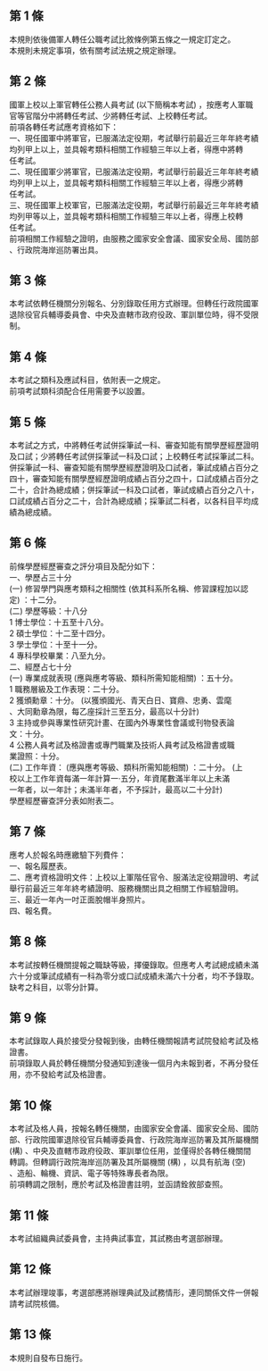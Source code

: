 第 1 條
-------
本規則依後備軍人轉任公職考試比敘條例第五條之一規定訂定之。  
本規則未規定事項，依有關考試法規之規定辦理。

第 2 條
-------
國軍上校以上軍官轉任公務人員考試 (以下簡稱本考試) ，按應考人軍職  
官等官階分中將轉任考試、少將轉任考試、上校轉任考試。  
前項各轉任考試應考資格如下：  
一、現任國軍中將軍官，已服滿法定役期，考試舉行前最近三年年終考績  
    均列甲上以上，並具報考類科相關工作經驗三年以上者，得應中將轉  
    任考試。  
二、現任國軍少將軍官，已服滿法定役期，考試舉行前最近三年年終考績  
    均列甲上以上，並具報考類科相關工作經驗三年以上者，得應少將轉  
    任考試。  
三、現任國軍上校軍官，已服滿法定役期，考試舉行前最近三年年終考績  
    均列甲等以上，並具報考類科相關工作經驗三年以上者，得應上校轉  
    任考試。  
前項相關工作經驗之證明，由服務之國家安全會議、國家安全局、國防部  
、行政院海岸巡防署出具。

第 3 條
-------
本考試依轉任機關分別報名、分別錄取任用方式辦理。但轉任行政院國軍  
退除役官兵輔導委員會、中央及直轄市政府役政、軍訓單位時，得不受限  
制。

第 4 條
-------
本考試之類科及應試科目，依附表一之規定。  
前項考試類科須配合任用需要予以設置。

第 5 條
-------
本考試之方式，中將轉任考試併採筆試一科、審查知能有關學歷經歷證明  
及口試；少將轉任考試併採筆試一科及口試；上校轉任考試採筆試二科。  
併採筆試一科、審查知能有關學歷經歷證明及口試者，筆試成績占百分之  
四十，審查知能有關學歷經歷證明成績占百分之四十，口試成績占百分之  
二十，合計為總成績；併採筆試一科及口試者，筆試成績占百分之八十，  
口試成績占百分之二十，合計為總成績；採筆試二科者，以各科目平均成  
績為總成績。

第 6 條
-------
前條學歷經歷審查之評分項目及配分如下：  
一、學歷占三十分  
 (一) 修習學門與應考類科之相關性 (依其科系所名稱、修習課程加以認  
      定) ：十二分。  
 (二) 學歷等級：十八分  
      1 博士學位：十五至十八分。  
      2 碩士學位：十二至十四分。  
      3 學士學位：十至十一分。  
      4 專科學校畢業：八至九分。  
二、經歷占七十分  
 (一) 專業成就表現 (應與應考等級、類科所需知能相關) ：五十分。  
      1 職務層級及工作表現：二十分。  
      2 獲頒勳章：十分。 (以獲頒國光、青天白日、寶鼎、忠勇、雲麾  
        、大同勳章為限，每乙座採計三至五分，最高以十分計)  
      3 主持或參與專業性研究計畫、在國內外專業性會議或刊物發表論  
        文：十分。  
      4 公務人員考試及格證書或專門職業及技術人員考試及格證書或職  
        業證照：十分。  
 (二) 工作年資： (應與應考等級、類科所需知能相關) ：二十分。 (上  
      校以上工作年資每滿一年計算一‧五分，年資尾數滿半年以上未滿  
      一年者，以一年計；未滿半年者，不予採計，最高以二十分計)  
    學歷經歷審查評分表如附表二。

第 7 條
-------
應考人於報名時應繳驗下列費件：  
一、報名履歷表。  
二、應考資格證明文件：上校以上軍階任官令、服滿法定役期證明、考試  
    舉行前最近三年年終考績證明、服務機關出具之相關工作經驗證明。  
三、最近一年內一吋正面脫帽半身照片。  
四、報名費。

第 8 條
-------
本考試按轉任機關提報之職缺等級，擇優錄取。但應考人考試總成績未滿  
六十分或筆試成績有一科為零分或口試成績未滿六十分者，均不予錄取。  
缺考之科目，以零分計算。

第 9 條
-------
本考試錄取人員於接受分發報到後，由轉任機關報請考試院發給考試及格  
證書。  
前項錄取人員於轉任機關分發通知到達後一個月內未報到者，不再分發任  
用，亦不發給考試及格證書。

第 10 條
--------
本考試及格人員，按報名轉任機關，由國家安全會議、國家安全局、國防  
部、行政院國軍退除役官兵輔導委員會、行政院海岸巡防署及其所屬機關  
 (構) 、中央及直轄市政府役政、軍訓單位任用，並僅得於各轉任機關間  
轉調。但轉調行政院海岸巡防署及其所屬機關 (構) ，以具有航海 (空)  
、造船、輪機、資訊、電子等特殊專長者為限。  
前項轉調之限制，應於考試及格證書註明，並函請銓敘部查照。

第 11 條
--------
本考試組織典試委員會，主持典試事宜，其試務由考選部辦理。

第 12 條
--------
本考試辦理竣事，考選部應將辦理典試及試務情形，連同關係文件一併報  
請考試院核備。

第 13 條
--------
本規則自發布日施行。

